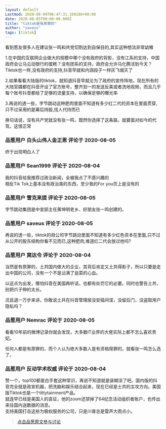 ```yaml
---
layout: default
Lastmod: 2020-08-04T06:47:31.160188+00:00
date: 2020-08-05T00:00:00.000Z
title: "tiktok是有原罪的"
author: "saveus"
tags: [tiktok]
---
```


看到葱友很多人在建议张一鸣和共党切割达到自保目的,其实这种想法非常幼稚  
  
1.在中国的互联网企业做大的规模中哪个没有政府的背影，没有江系的支持，中国政府会让马云动银行的蛋糕？没有团系的支持，政府会允许马化腾活到今天？Tiktok也一样,没有政府的支持,抖音早就和内涵段子一样灰飞烟灭了  
  
2.如果看看大陆版的tiktok，就知道抖音早就沦为了政府的宣传阵地，现在所有的大陆官媒都在抖音开设了官方账号，整齐划一的发送反美或者洗地视频，而且几乎每个账号抖音都给了足够的流量支持，以确保足够的曝光率  
  
3.再说的透一些，字节跳动这种肥肉里面不知道有多少红二代的资本在里面贯穿,只不过采用的是幕后持股,找人代持而已  
  
换句话说，没有共产党就没有张一鸣，既然你选择了这条路，就要面对如今的代驾，这很正常

            
### 品葱用户 **白头山伟人金正恩** 评论于 2020-08-05
        
终于出现明白人了
        


            
### 品葱用户 **Sean1999** 评论于 2020-08-04
        
我的抖音给我推荐过政治新闻，全被我点了不感兴趣的  
相反Tik Tok上基本没有政治类的东西，至少我的For you页上是没有的
        


            
### 品葱用户 **雪克来提** 评论于 2020-08-05
        
字节跳动集团是中宣部主任黄坤明老乡、好朋友张一鸣创建的。
        


            
### 品葱用户 **saveus** 评论于 2020-08-05
        
再说的透一些，tiktok的母公司字节跳动里面不知道有多少红色资本在里面,只不过从公开的股东结构你看不见而已,这种肥肉,难道红二代会放过他吗?
        


            
### 品葱用户 **窝达令** 评论于 2020-08-04
        
当然是有原罪的，土共国内做大的企业，其背后肯定又土共得影子，所以只要是走出中国的公司，没有一个不是沾满了韭菜的心血。  
  
以这点为出发，哪怕抖音在美国再听话，也都有处罚它的必要。同时也警告土共，别把爪子伸的太长。  
  
况且退一万步来讲，你敢说土共在抖音管理层没安插间谍，没留后门，没盗取用户隐私吗？
        


            
### 品葱用户 **Nemrac** 评论于 2020-08-05
        
看看10年前的微博记录你就会发现，大多数IT业界的大佬实际上都不怎么喜欢贵妃。  
  
任何人都是有原罪的，而个人认为绝大多数人是有资格赎罪的，就看张一鸣怎么选了。
        


            
### 品葱用户 **反动学术权威** 评论于 2020-08-04
        
赞一个，top100都是白手套这种常识，再说不知道就是装糊涂了吧。国内版的抖音完全就是政宣机器，把洗脑和娱乐结合起来，现在已经是土共的主攻方向。美国版Tiktok也是一个tittytainment产品。  
就连早已经是美国人的袁征，他的zoom还禁掉了64纪念活动组织者账户，也传出来往国内送数据的消息。  
支持美国打击这些为极权服务的公司，只是川普总是雷声大雨点小。
        






> [点击品葱原文参与讨论](https://pincong.rocks/article/22507)


